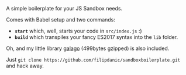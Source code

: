 A simple boilerplate for your JS Sandbox needs.

Comes with Babel setup and two commands:

- **`start`** which, well, starts your code in `src/index.js` :)
- **`build`** which transpiles your fancy ES2017 syntax into the `lib` folder.

Oh, and my little library [galago](https://github.com/filipdanic/galago) (499bytes gzipped) is also included.

Just `git clone https://github.com/filipdanic/sandboxboilerplate.git` and hack away.
